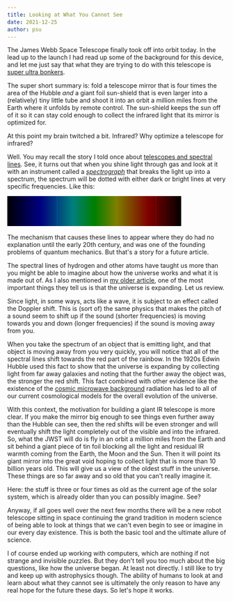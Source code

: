 ```yaml
---
title: Looking at What You Cannot See
date: 2021-12-25
author: psu
---
```


The James Webb Space Telescope finally took off into orbit today. In the lead up to the
launch I had read up some of the background for this device, and let me just say that what
they are trying to do with this telescope is [super ultra
bonkers](https://www.quantamagazine.org/why-nasas-james-webb-space-telescope-matters-so-much-20211203/).

The super short summary is: fold a telescope mirror that is four times the area of the
Hubble *and* a giant foil sun-shield that is even larger into a (relatively) tiny little
tube and shoot it into an orbit a million miles from the Earth where it unfolds by remote
control. The sun-shield keeps the sun off of it so it can stay cold enough to collect the
infrared light that its mirror is optimized for.

At this point my brain twitched a bit. Infrared? Why optimize a telescope for infrared?

Well. You may recall the story I told once about [telescopes and spectral
lines](the-wrong-question.html). See, it turns out that when you shine light through gas
and look at it with an instrument called a
[_spectrograph_](https://en.wikipedia.org/wiki/Optical_spectrometer) that breaks the light
up into a spectrum, the spectrum will be dotted with either dark or bright lines at very
specific frequencies. Like this:

> <a href="../images/hydrogen-lines.jpg">
<img src="../images/hydrogen-lines.jpg" width=400></a>

The mechanism that causes these lines to appear where they do had no explanation until the
early 20th century, and was one of the founding problems of quantum mechanics. But that's
a story for a future article.

The spectral lines of hydrogen and other atoms have taught us more than you might be able
to imagine about how the universe works and what it is made out of. As I also mentioned in
[my older article](the-wrong-question.html), one of the most important things they tell us
is that the universe is expanding. Let us review.

Since light, in some ways, acts like a wave, it is subject to an effect called the Doppler
shift. This is (sort of) the same physics that makes the pitch of a sound seem to shift up
if the sound (shorter frequencies) is moving towards you and down (longer frequencies) if
the sound is moving away from you.

When you take the spectrum of an object that is emitting light, and that object is moving
away from you very quickly, you will notice that all of the spectral lines shift towards
the red part of the rainbow. In the 1920s Edwin Hubble used this fact to show that the
universe is expanding by collecting light from far away galaxies and noting that the
further away the object was, the stronger the red shift. This fact combined with other
evidence like the existence of the [cosmic microwave
background](https://en.wikipedia.org/wiki/Cosmic_microwave_background) radiation has led
to all of our current cosmological models for the overall evolution of the universe.

With this context, the motivation for building a giant IR telescope is more clear. If you
make the mirror big enough to see things even further away than the Hubble can see, then
the red shifts will be even stronger and will eventually shift the light completely out of
the visible and into the infrared. So, what the JWST will do is fly in an orbit a million
miles from the Earth and sit behind a giant piece of tin foil blocking all the light and
residual IR warmth coming from the Earth, the Moon and the Sun. Then it will point its
giant mirror into the great void hoping to collect light that is more than 10 billion
years old. This will give us a view of the oldest stuff in the universe. These things are
so far away and so old that you can't really imagine it.

Here: the stuff is three or four times as old as the current age of the solar
system, which is already older than you can possibly imagine. See?

Anyway, if all goes well over the next few months there will be a new robot telescope
sitting in space continuing the grand tradition in modern science of being able to look at
things that we can't even begin to see or imagine in our every day existence. This is both
the basic tool and the ultimate allure of science.

I of course ended up working with computers, which are nothing if not strange and
invisible puzzles. But they don't tell you too much about the big questions, like how the
universe began. At least not directly. I still like to try and keep up with astrophysics
though. The ability of humans to look at and learn about what they cannot see is
ultimately the only reason to have any real hope for the future these days. So let's hope
it works.







